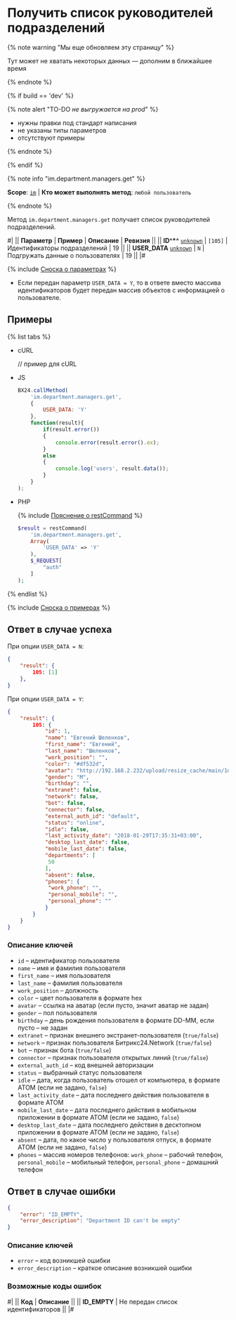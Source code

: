 # Получить список руководителей подразделений

{% note warning "Мы еще обновляем эту страницу" %}

Тут может не хватать некоторых данных — дополним в ближайшее время

{% endnote %}

{% if build == 'dev' %}

{% note alert "TO-DO _не выгружается на prod_" %}

- нужны правки под стандарт написания
- не указаны типы параметров
- отсутствуют примеры

{% endnote %}

{% endif %}

{% note info "im.department.managers.get" %}

**Scope**: [`im`](../../scopes/permissions.md) | **Кто может выполнять метод**: `любой пользователь`

{% endnote %}

Метод `im.department.managers.get` получает список руководителей подразделений.

#|
|| **Параметр** | **Пример** | **Описание** | **Ревизия** ||
|| **ID^*^**
[`unknown`](../../data-types.md) | `[105]` | Идентификаторы подразделений | 19 ||
|| **USER_DATA**
[`unknown`](../../data-types.md) | `N` | Подгружать данные о пользователях | 19 ||
|#

{% include [Сноска о параметрах](../../../_includes/required.md) %}

- Если передан параметр `USER_DATA = Y`, то в ответе вместо массива идентификаторов будет передан массив объектов с информацией о пользователе.

## Примеры

{% list tabs %}

- cURL

    // пример для cURL

- JS

    ```js
    BX24.callMethod(
        'im.department.managers.get',
        {
            USER_DATA: 'Y'
        },
        function(result){
            if(result.error())
            {
                console.error(result.error().ex);
            }
            else
            {
                console.log('users', result.data());
            }
        }
    );
    ```

- PHP

    {% include [Пояснение о restCommand](../_includes/rest-command.md) %}

    ```php
    $result = restCommand(
        'im.department.managers.get',
        Array(
            'USER_DATA' => 'Y'
        ),
        $_REQUEST[
            "auth"
        ]
    );
    ```

{% endlist %}

{% include [Сноска о примерах](../../../_includes/examples.md) %}

## Ответ в случае успеха

При опции `USER_DATA = N`:

```json
{
    "result": {
        105: [1]
    },
}    
```

При опции `USER_DATA = Y`:

```json
{    
    "result": {
        105: {
            "id": 1,
            "name": "Евгений Шеленков",
            "first_name": "Евгений",
            "last_name": "Шеленков",
            "work_position": "",
            "color": "#df532d",
            "avatar": "http://192.168.2.232/upload/resize_cache/main/1d3/100_100_2/shelenkov.png",
            "gender": "M",
            "birthday": "",
            "extranet": false,
            "network": false,
            "bot": false,
            "connector": false,
            "external_auth_id": "default",
            "status": "online",
            "idle": false,
            "last_activity_date": "2018-01-29T17:35:31+03:00",
            "desktop_last_date": false,
            "mobile_last_date": false,
            "departments": [
             50
            ],
            "absent": false,
            "phones": {
             "work_phone": "",
             "personal_mobile": "",
             "personal_phone": ""
            }
        }
    }
}    
```

### Описание ключей

- `id` – идентификатор пользователя
- `name` – имя и фамилия пользователя
- `first_name` – имя пользователя
- `last_name` – фамилия пользователя
- `work_position` – должность
- `color` – цвет пользователя в формате hex
- `avatar` – ссылка на аватар (если пусто, значит аватар не задан)
- `gender` – пол пользователя
- `birthday` – день рождения пользователя в формате DD-MM, если пусто – не задан
- `extranet` – признак внешнего экстранет-пользователя (`true/false`)
- `network` – признак пользователя Битрикс24.Network (`true/false`)
- `bot` – признак бота (`true/false`)
- `connector` – признак пользователя открытых линий (`true/false`)
- `external_auth_id` – код внешней авторизации
- `status` – выбранный статус пользователя
- `idle` – дата, когда пользователь отошел от компьютера, в формате АТОМ (если не задано, `false`)
- `last_activity_date` – дата последнего действия пользователя в формате АТОМ
- `mobile_last_date` – дата последнего действия в мобильном приложении в формате АТОМ (если не задано, `false`)
- `desktop_last_date` – дата последнего действия в десктопном приложении в формате АТОМ (если не задано, `false`)
- `absent` – дата, по какое число у пользователя отпуск, в формате АТОМ (если не задано, `false`)
- `phones` – массив номеров телефонов: `work_phone` – рабочий телефон, `personal_mobile` – мобильный телефон, `personal_phone` – домашний телефон

## Ответ в случае ошибки

```json
{
    "error": "ID_EMPTY",
    "error_description": "Department ID can't be empty"
}
```

### Описание ключей

- `error` – код возникшей ошибки
- `error_description` – краткое описание возникшей ошибки

### Возможные коды ошибок

#|
|| **Код** | **Описание** ||
|| **ID_EMPTY** | Не передан список идентификаторов ||
|#